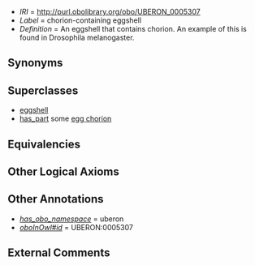 * *IRI* = http://purl.obolibrary.org/obo/UBERON_0005307
 * *Label* = chorion-containing eggshell
 * *Definition* = An eggshell that contains chorion. An example of this is found in Drosophila melanogaster.

## Synonyms


## Superclasses

 * [eggshell](../../UBERON/79/UBERON_0005079.md)
 * [has_part](../../BFO/51/BFO_0000051.md) some [egg chorion](../../UBERON/20/UBERON_0000920.md)

## Equivalencies


## Other Logical Axioms


## Other Annotations

 * *[has_obo_namespace](../../ce/oboInOwl#hasOBONamespace.md)* = uberon
 * *[oboInOwl#id](../../id/oboInOwl#id.md)* = UBERON:0005307

## External Comments

